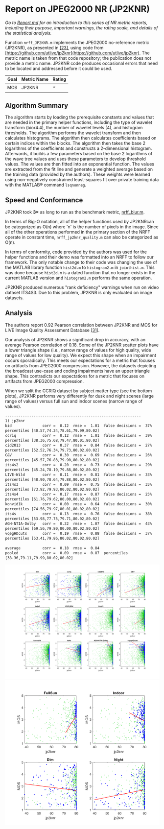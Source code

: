 # Report on JPEG2000 NR (JP2KNR)

_Go to [Report.md](Report.md) for an introduction to this series of NR metric reports, including their purpose, important warnings, the rating scale, and details of the statistical analysis._ 

Function `nrff_JP2KNR.m` implements the JPEG2000 no-reference metric (JP2KNR), as presented in [[23]](Publications.md), using code from [https://github.com/utlive/jp2knr](https://github.com/utlive/jp2knr). The metric name is taken from that code repository; the publication does not provide a metric name. JP2KNR code produces occasional errors that need to be located and addressed before it could be used.

Goal | Metric Name|Rating
-----|------------|------
MOS  | JP2KNR | :star: 

## Algorithm Summary
The algorithm starts by loading the prerequisite constants and values that are needed in the primary helper functions, including the type of wavelet transform (bior4.4), the number of wavelet levels (4), and histogram thresholds. The algorithm performs the wavelet transform and then calculates histograms. The algorithm then calculates coefficients based on certain indices within the blocks. The algorithm then takes the base 2 logarithms of the coefficients and constructs a 2-dimensional histogram. 
Afterwards, it builds a few parameters based on the base 2 logarithms of the wave tree values and uses these parameters to develop threshold values. The values are then fitted into an exponential function. The values are extracted from the fit line and generate a weighted average based on the training data (provided by the authors). These weights were learned using non-negatively constrained least-squares fit over private training data with the MATLAB® command `lsqnonneg`. 

## Speed and Conformance
JP2KNR took __3×__ as long to run as the benchmark metric, [nrff_blur.m](ReportBlur.md). 

In terms of Big-O notation, all of the helper functions used by JP2KNRcan be categorized as O(n) where 'n' is the number of pixels in the image. Since all of the other operations performed in the primary section of the NRFF operate in constant time, `nrff_jp2knr_quality.m` can also be categorized as O(n). 

In terms of conformity, code provided by the authors was used for the helper functions and their demo was formatted into an NRFF to follow our framework. The only notable change to their code was changing the use of the MATLAB library function `hist2d.m` to `histogram2.m` in `jointhist.m`. This was done because `hist2d.m` is a dated function that no longer exists in the current MATLAB version and `histogram2.m` performs the same operation. 

JP2KNR produced numerous "rank deficiency" warnings when run on video dataset ITS4S3. Due to this problem, JP2KNR is only evaluated on image datasets. 

## Analysis
The authors report 0.92 Pearson correlation between JP2KNR and MOS for LIVE Image Quality Assessment Database [[31]](Publications.md). 

Our analysis of JP2KNR shows a significant drop in accuracy, with an average Pearson correlation of 0.18. 
Some of the JP2KNR scatter plots have a lower triangle shape (i.e., narrow range of values for high quality, wide range of values for low quality). We expect this shape when an impairment occurs sporadically. This meets our expectations for a metric that focuses on artifacts from JPEG2000 compression. However, the datasets depicting the broadcast use-case and coding impairments have an upper triangle shape. This contradicts our expectations for a metric that focuses on artifacts from JPEG2000 compression. 

When we split the CCRIQ dataset by subject matter type (see the bottom plots), JP2KNR performs very differently for dusk and night scenes (large range of values) versus full sun and indoor scenes (narrow range of values).
```
--------------------------------------------------------------
1) jp2knr 
bid              corr =  0.12  rmse =  1.01  false decisions =  37%  percentiles [40.57,74.24,78.61,79.99,80.02]
ccriq            corr =  0.12  rmse =  1.01  false decisions =  39%  percentiles [38.36,75.68,79.47,80.01,80.02]
cid2013          corr =  0.37  rmse =  0.84  false decisions =  27%  percentiles [52.52,76.34,79.73,80.02,80.02]
C&V              corr =  0.30  rmse =  0.69  false decisions =  26%  percentiles [45.57,76.83,79.90,80.02,80.02]
its4s2           corr =  0.20  rmse =  0.73  false decisions =  29%  percentiles [45.24,78.19,79.88,80.02,80.02]
LIVE-Wild        corr =  0.11  rmse =  0.81  false decisions =  33%  percentiles [48.90,78.64,79.88,80.02,80.02]
its4s3           corr =  0.09  rmse =  0.75  false decisions =  35%  percentiles [73.92,79.93,80.02,80.02,80.02]
its4s4           corr =  0.17  rmse =  0.87  false decisions =  25%  percentiles [61.76,79.62,80.00,80.02,80.02]
konvid1k         corr =  0.00  rmse =  0.64  false decisions =  30%  percentiles [74.56,79.97,80.01,80.02,80.02]
its4s            corr =  0.13  rmse =  0.76  false decisions =  38%  percentiles [53.98,77.75,79.71,80.02,80.02]
AGH-NTIA-Dolby   corr =  0.32  rmse =  1.07  false decisions =  43%  percentiles [69.56,79.80,80.00,80.02,80.02]
vqegHDcuts       corr =  0.19  rmse =  0.88  false decisions =  37%  percentiles [53.41,79.86,80.02,80.02,80.02]

average          corr =  0.18  rmse =  0.84
pooled           corr =  0.09  rmse =  0.87  percentiles [38.36,79.11,79.99,80.02,80.02]
```
![](images/report_jp2knr.png)
![](images/report_jp2knr_daynight.png)

